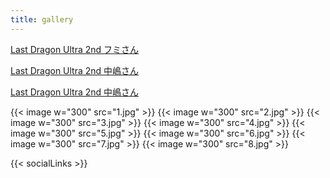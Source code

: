```yaml
---
title: gallery
---
```


[Last Dragon Ultra 2nd フミさん](https://photos.app.goo.gl/4ibHC7T8MYVonaAN9)

[Last Dragon Ultra 2nd 中嶋さん](https://photos.app.goo.gl/8fvWWD1C7Mxjeddi8)

[Last Dragon Ultra 2nd 中嶋さん](https://photos.app.goo.gl/zKpD8Mj8JAPyNEFDA)

{{< image w="300" src="1.jpg"  >}}
{{< image w="300" src="2.jpg"  >}}
{{< image w="300" src="3.jpg"  >}}
{{< image w="300" src="4.jpg"  >}}
{{< image w="300" src="5.jpg"  >}}
{{< image w="300" src="6.jpg"  >}}
{{< image w="300" src="7.jpg"  >}}
{{< image w="300" src="8.jpg"  >}}

{{< socialLinks >}}

